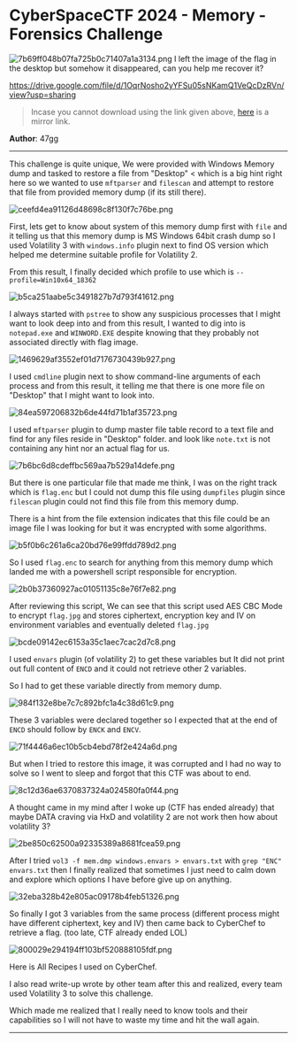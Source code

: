 # CyberSpaceCTF 2024 - Memory - Forensics Challenge
![7b69ff048b07fa725b0c71407a1a3134.png](../_resources/7b69ff048b07fa725b0c71407a1a3134.png)
I left the image of the flag in the desktop but somehow it disappeared, can you help me recover it?

https://drive.google.com/file/d/1OqrNosho2yYFSu05sNKamQ1VeQcDzRVn/view?usp=sharing

> Incase you cannot download using the link given above, [here](https://drive.google.com/file/d/1hGiy8z73YPDV5E0OnZYA-MJZ5WcBzskT/view?usp=sharing) is a mirror link.

**Author**: 47gg
* * *
This challenge is quite unique, We were provided with Windows Memory dump and tasked to restore a file from "Desktop" < which is a big hint right here so we wanted to use `mftparser` and `filescan` and attempt to restore that file from provided memory dump (if its still there).

![ceefd4ea91126d48698c8f130f7c76be.png](../_resources/ceefd4ea91126d48698c8f130f7c76be.png)

First, lets get to know about system of this memory dump first with `file` and it telling us that this memory dump is MS Windows 64bit crash dump so I used Volatility 3 with `windows.info` plugin next to find OS version which helped me determine suitable profile for Volatility 2.

From this result, I finally decided which profile to use which is `--profile=Win10x64_18362`

![b5ca251aabe5c3491827b7d793f41612.png](../_resources/b5ca251aabe5c3491827b7d793f41612.png)

I always started with `pstree` to show any suspicious processes that I might want to look deep into and from this result, I wanted to dig into is `notepad.exe` and `WINWORD.EXE` despite knowing that they probably not associated directly with flag image. 

![1469629af3552ef01d7176730439b927.png](../_resources/1469629af3552ef01d7176730439b927.png)

I used `cmdline` plugin next to show command-line arguments of each process and from this result, it telling me that there is one more file on "Desktop" that I might want to look into.

![84ea597206832b6de44fd71b1af35723.png](../_resources/84ea597206832b6de44fd71b1af35723.png)

I used `mftparser` plugin to dump master file table record to a text file and find for any files reside in "Desktop" folder. and look like `note.txt` is not containing any hint nor an actual flag for us.

![7b6bc6d8cdeffbc569aa7b529a14defe.png](../_resources/7b6bc6d8cdeffbc569aa7b529a14defe.png)

But there is one particular file that made me think, I was on the right track which is `flag.enc` but I could not dump this file using `dumpfiles` plugin since `filescan` plugin could not find this file from this memory dump.

There is a hint from the file extension indicates that this file could be an image file I was looking for but it was encrypted with some algorithms. 

![b5f0b6c261a6ca20bd76e99ffdd789d2.png](../_resources/b5f0b6c261a6ca20bd76e99ffdd789d2.png)

So I used `flag.enc` to search for anything from this memory dump which landed me with a powershell script responsible for encryption.

![2b0b37360927ac01051135c8e76f7e82.png](../_resources/2b0b37360927ac01051135c8e76f7e82.png)

After reviewing this script, We can see that this script used AES CBC Mode to encrypt `flag.jpg` and stores ciphertext, encryption key and IV on environment variables and eventually deleted `flag.jpg`

![bcde09142ec6153a35c1aec7cac2d7c8.png](../_resources/bcde09142ec6153a35c1aec7cac2d7c8.png)

I used `envars` plugin (of volatility 2) to get these variables but It did not print out full content of `ENCD` and it could not retrieve other 2 variables.

So I had to get these variable directly from memory dump. 

![984f132e8be7c7c892bfc1a4c38d61c9.png](../_resources/984f132e8be7c7c892bfc1a4c38d61c9.png)

These 3 variables were declared together so I expected that at the end of `ENCD` should follow by `ENCK` and `ENCV`.

![71f4446a6ec10b5cb4ebd78f2e424a6d.png](../_resources/71f4446a6ec10b5cb4ebd78f2e424a6d.png)

But when I tried to restore this image, it was corrupted and I had no way to solve so I went to sleep and forgot that this CTF was about to end.

![8c12d36ae6370837324a024580fa0f44.png](../_resources/8c12d36ae6370837324a024580fa0f44.png)

A thought came in my mind after I woke up (CTF has ended already) that maybe DATA craving via HxD and volatility 2 are not work then how about volatility 3?

![2be850c62500a92335389a8681fcea59.png](../_resources/2be850c62500a92335389a8681fcea59.png)

After I tried `vol3 -f mem.dmp windows.envars > envars.txt` with `grep "ENC" envars.txt` then I finally realized that sometimes I just need to calm down and explore which options I have before give up on anything.

![32eba328b42e805ac09178b4feb51326.png](../_resources/32eba328b42e805ac09178b4feb51326.png)

So finally I got 3 variables from the same process (different process might have different ciphertext, key and IV) then came back to CyberChef to retrieve a flag. (too late, CTF already ended LOL)

![800029e294194ff103bf520888105fdf.png](../_resources/800029e294194ff103bf520888105fdf.png)

Here is All Recipes I used on CyberChef.

I also read write-up wrote by other team after this and realized, every team used Volatility 3 to solve this challenge.

Which made me realized that I really need to know tools and their capabilities so I will not have to waste my time and hit the wall again.
***